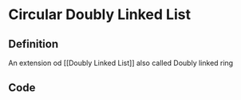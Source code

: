 # Circular Doubly Linked List
## Definition
An extension od [[Doubly Linked List]] also called Doubly linked ring

## Code

